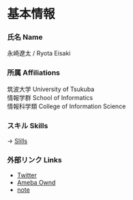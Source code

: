 # 基本情報

### 氏名 Name

永崎遼太  /  Ryota Eisaki

### 所属 Affiliations
筑波大学 
University of Tsukuba   
情報学群 School of Informatics   
情報科学類 College of Information Science

### スキル Skills
-> [Slills](https://github.com/RyotaEisaki/about_me/blob/master/Skills.md)

### 外部リンク Links
+ [Twitter](https://twitter.com/eisaki_ryota?prefetchTimestamp=1571484504357)
+ [Ameba Ownd](https://ryotaeisaki.amebaownd.com/)
+ [note](https://note.mu/r_e)
